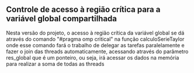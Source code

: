 ## Controle de acesso à região crítica para a variável global compartilhada

Nesta versão do projeto, o acesso à região crítica da variável global se dá através do comando "#pragma omp critical" na função calculoSerieTaylor<br/> 
onde esse comando fará o trabalho de delegar as tarefas paralelamente e fazer o join das threads automaticamente, acessando através do parâmetro<br/>
res_global que é um ponteiro, ou seja, irá acessar os dados na memória para realizar a soma de todas as threads</br>

